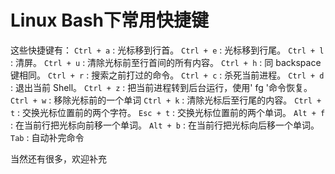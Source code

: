# Linux Bash下常用快捷键

这些快捷键有：
`Ctrl + a` : 光标移到行首。
`Ctrl + e` : 光标移到行尾。
`Ctrl + l` : 清屏。
`Ctrl + u` : 清除光标前至行首间的所有内容。
`Ctrl + h` : 同 backspace 键相同。
`Ctrl + r` : 搜索之前打过的命令。
`Ctrl + c` : 杀死当前进程。
`Ctrl + d` : 退出当前 Shell。
`Ctrl + z` : 把当前进程转到后台运行，使用' fg '命令恢复。
`Ctrl + w` : 移除光标前的一个单词
`Ctrl + k` : 清除光标后至行尾的内容。
`Ctrl + t` : 交换光标位置前的两个字符。
`Esc + t` : 交换光标位置前的两个单词。
`Alt + f` : 在当前行把光标向前移一个单词。
`Alt + b` : 在当前行把光标向后移一个单词。
`Tab` : 自动补完命令

当然还有很多，欢迎补充

